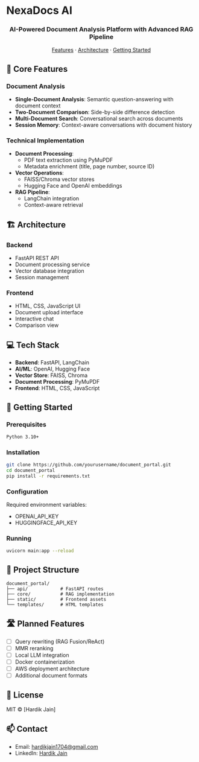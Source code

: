 # NexaDocs AI

<div align="center">
  <h3>AI-Powered Document Analysis Platform with Advanced RAG Pipeline</h3>
  <p>
    <a href="#features">Features</a> ·
    <a href="#architecture">Architecture</a> ·
    <a href="#getting-started">Getting Started</a>
  </p>
</div>

## 🎯 Core Features

### Document Analysis
- **Single-Document Analysis**: Semantic question-answering with document context
- **Two-Document Comparison**: Side-by-side difference detection
- **Multi-Document Search**: Conversational search across documents
- **Session Memory**: Context-aware conversations with document history

### Technical Implementation
- **Document Processing**: 
  - PDF text extraction using PyMuPDF
  - Metadata enrichment (title, page number, source ID)
- **Vector Operations**:
  - FAISS/Chroma vector stores
  - Hugging Face and OpenAI embeddings
- **RAG Pipeline**:
  - LangChain integration
  - Context-aware retrieval

## 🏗️ Architecture

### Backend
- FastAPI REST API
- Document processing service
- Vector database integration
- Session management

### Frontend
- HTML, CSS, JavaScript UI
- Document upload interface
- Interactive chat
- Comparison view

## 💻 Tech Stack
- **Backend**: FastAPI, LangChain
- **AI/ML**: OpenAI, Hugging Face
- **Vector Store**: FAISS, Chroma
- **Document Processing**: PyMuPDF
- **Frontend**: HTML, CSS, JavaScript

## 🚀 Getting Started

### Prerequisites
```bash
Python 3.10+
```

### Installation
```bash
git clone https://github.com/yourusername/document_portal.git
cd document_portal
pip install -r requirements.txt
```

### Configuration
Required environment variables:
- OPENAI_API_KEY
- HUGGINGFACE_API_KEY

### Running
```bash
uvicorn main:app --reload
```

## 📁 Project Structure
```
document_portal/
├── api/            # FastAPI routes
├── core/           # RAG implementation
├── static/         # Frontend assets
└── templates/      # HTML templates
```

## 🛣️ Planned Features

- [ ] Query rewriting (RAG Fusion/ReAct)
- [ ] MMR reranking
- [ ] Local LLM integration
- [ ] Docker containerization
- [ ] AWS deployment architecture
- [ ] Additional document formats

## 📄 License
MIT © [Hardik Jain]

## 📫 Contact
- Email: hardikjain1704@gmail.com
- LinkedIn: [Hardik Jain](https://www.linkedin.com/in/hardik-jain-8878a4290)


